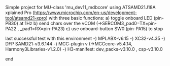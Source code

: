 Simple project for MU-class 'mu_dev11_mdbcore' using ATSAMD21J18A xplained Pro (https://www.microchip.com/en-us/development-tool/atsamd21-xpro) with three basic functions:
a) toggle onboard LED (pin-PB30) at 1Hz
b) send chars over the vCOM (->SERCOM3_pad0=TX=pin-PA22 , _pad1=RX=pin-PA23)
c) use onboard-button SW0 (pin-PA15) to stop

last successful test with this environment
-) MPLABX-v6.15
-) XC32-v4.35
-) DFP SAMD21-v3.6.144
-) MCC-plugin v (->MCCcore-v5.4.14, Harmony3Libraries-v1.2.0)
-) H3-manifest:  dev_packs-v3.10.0 , csp-v3.10.0

end 
